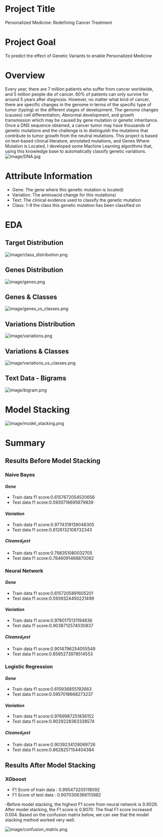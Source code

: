 # Project Title
Personalized Medicine: Redefining Cancer Treatment
# Project Goal 
To predict the effect of Genetic Variants to enable Personalized Medicine
# Overview
Every year, there are 7 million patients who suffer from cancer worldwide, and 5 million people die of cancer. 60% of patients can only survive for around 5 years after diagnosis. However, no matter what kind of cancer, there are specific changes in the genome in terms of the specific type of tumor (typing) or the different stages of development. The genome changes (causes) cell differentiation, Abnormal development, and growth transmission which may be caused by gene mutation or genetic inheritance. Once a DNS sequence obtained, a cancer tumor may have thousands of genetic mutations and the challenge is to distinguish the mutations that contribute to tumor growth from the neutral mutations. 
This project is based on text-based clinical literature, annotated mutations, and Genes Where Mutation is Located, I developed some Machine Learning algorithms that, using this knowledge base to automatically classify genetic variations.
![image/DNA.jpg](image/DNA.jpg)
# Attribute Information
- Gene: The gene where this genetic mutation is located)
- Variation: The aminoacid change for this mutations)
- Text: The clinical evidence used to classify the genetic mutation
- Class: 1-9 the class this genetic mutation has been classified on

# EDA
## Target Distribution
![image/class_distribution.png](image/class_distribution.png)
## Genes Distribution
![image/genes.png](image/genes.png)
## Genes & Classes
![image/genes_vs_classes.png](image/genes_vs_classes.png)
## Variations Distribution
![image/variations.png](image/variations.png)
## Variations & Classes
![image/variations_vs_classes.png](image/variations_vs_classes.png)

## Text Data - Bigrams 
![image/bigram.png](image/bigram.png)

# Model Stacking
![image/model_stacking.png](image/model_stacking.png)

# Summary

## Results Before Model Stacking

### Naive Bayes

#### $Gene$
 - Train data f1 score:0.6157672054520656
 - Test data f1 score:0.5930716695679839
 
#### $Variation$
 - Train data f1 score:0.9774319139048305
 - Test data f1 score:0.8126132108732343
 
#### $Cleaned_text$
 - Train data f1 score:0.798351080032705
 - Test data f1 score:0.7846091468870092
 
### Neural Network

#### $Gene$
 - Train data f1 score:0.6157205891605201
 - Test data f1 score:0.5939324450221499
 
#### $Variation$
 - Train data f1 score:0.9780175131194836
 - Test data f1 score:0.9038712574030837
 
#### $Cleaned_text$
 - Train data f1 score:0.9014796254055549
 - Test data f1 score:0.8585273978514553


### Logistic Regression

#### $Gene$
 - Train data f1 score:0.615936855192663
 - Test data f1 score:0.5957018668273237
 
#### $Variation$
 - Train data f1 score:0.9769987251836152
 - Test data f1 score:0.9029228363338574
 
#### $Cleaned_text$
 - Train data f1 score:0.9039234128069726
 - Test data f1 score:0.8628257154404384
 
## Results After Model Stacking

### XGboost
- F1 Score of train data : 0.995473205118092
- F1 Score of test data : 0.9070306366113982

-Before model stacking, the highest F1 score from neural network is 0.9029.
After model stacking, the F1 score is 0.9070. 
The final F1 score increased 0.004. Based on the confusion matrix below, we can see that the model stacking method worked very well.

![image/confusion_matrix.png](image/confusion_matrix.png)

